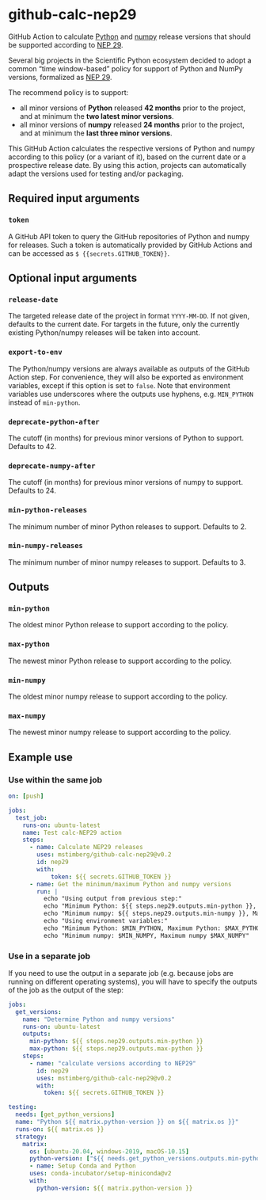 # github-calc-nep29
GitHub Action to calculate [Python](https://python.org) and [numpy](https://numpy.org) release versions that should be
supported according to [NEP 29](https://numpy.org/neps/nep-0029-deprecation_policy.html).

Several big projects in the Scientific Python ecosystem decided to adopt a common “time window-based” policy for support
of Python and NumPy versions, formalized as [NEP 29](https://numpy.org/neps/nep-0029-deprecation_policy.html).

The recommend policy is to support:
* all minor versions of **Python** released **42 months** prior to the project, and at minimum the **two latest minor versions**.
* all minor versions of **numpy** released **24 months** prior to the project, and at minimum the **last three minor versions**.

This GitHub Action calculates the respective versions of Python and numpy according to this policy (or a variant of it),
based on the current date or a prospective release date. By using this action, projects can automatically adapt the
versions used for testing and/or packaging.

## Required input arguments

### `token`

A GitHub API token to query the GitHub repositories of Python and numpy for releases.
Such a token is automatically provided by GitHub Actions and can be accessed as `$ {{secrets.GITHUB_TOKEN}}`.

## Optional input arguments

### `release-date`

The targeted release date of the project in format `YYYY-MM-DD`. If not given, defaults to the current date.
For targets in the future, only the currently existing Python/numpy releases will be taken into account.

### `export-to-env`

The Python/numpy versions are always available as outputs of the GitHub Action step. For convenience, they will also
be exported as environment variables, except if this option is set to `false`. Note that environment variables use
underscores where the outputs use hyphens, e.g. `MIN_PYTHON` instead of `min-python`.

### `deprecate-python-after`

The cutoff (in months) for previous minor versions of Python to support. Defaults to 42.

### `deprecate-numpy-after`

The cutoff (in months) for previous minor versions of numpy to support. Defaults to 24.

### `min-python-releases`

The minimum number of minor Python releases to support. Defaults to 2.

### `min-numpy-releases`

The minimum number of minor numpy releases to support. Defaults to 3.

## Outputs

### `min-python`

The oldest minor Python release to support according to the policy.

### `max-python`

The newest minor Python release to support according to the policy.

### `min-numpy`

The oldest minor numpy release to support according to the policy.

### `max-numpy`

The newest minor numpy release to support according to the policy.

## Example use

### Use within the same job

```yaml
on: [push]

jobs:
  test_job:
    runs-on: ubuntu-latest
    name: Test calc-NEP29 action
    steps:
      - name: Calculate NEP29 releases
        uses: mstimberg/github-calc-nep29@v0.2
        id: nep29
        with:
            token: ${{ secrets.GITHUB_TOKEN }}
      - name: Get the minimum/maximum Python and numpy versions
        run: |
          echo "Using output from previous step:"
          echo "Minimum Python: ${{ steps.nep29.outputs.min-python }}, Maximum Python: ${{ steps.nep29.outputs.max-python }}"
          echo "Minimum numpy: ${{ steps.nep29.outputs.min-numpy }}, Maximum numpy ${{ steps.nep29.outputs.max-numpy }}"
          echo "Using environment variables:"
          echo "Minimum Python: $MIN_PYTHON, Maximum Python: $MAX_PYTHON"
          echo "Minimum numpy: $MIN_NUMPY, Maximum numpy $MAX_NUMPY"
```

### Use in a separate job

If you need to use the output in a separate job (e.g. because jobs are running on different operating systems), you will
have to specify the outputs of the job as the output of the step:

```yaml
jobs:
  get_versions:
    name: "Determine Python and numpy versions"
    runs-on: ubuntu-latest
    outputs:
      min-python: ${{ steps.nep29.outputs.min-python }}
      max-python: ${{ steps.nep29.outputs.max-python }}
    steps:
      - name: "calculate versions according to NEP29"
        id: nep29
        uses: mstimberg/github-calc-nep29@v0.2
        with:
          token: ${{ secrets.GITHUB_TOKEN }}

testing:
  needs: [get_python_versions]
  name: "Python ${{ matrix.python-version }} on ${{ matrix.os }}"
  runs-on: ${{ matrix.os }}
  strategy:
    matrix:
      os: [ubuntu-20.04, windows-2019, macOS-10.15]      
      python-version: ["${{ needs.get_python_versions.outputs.min-python }}", "${{ needs.get_python_versions.outputs.max-python }}"]
      - name: Setup Conda and Python
      uses: conda-incubator/setup-miniconda@v2
      with:
        python-version: ${{ matrix.python-version }}
```
